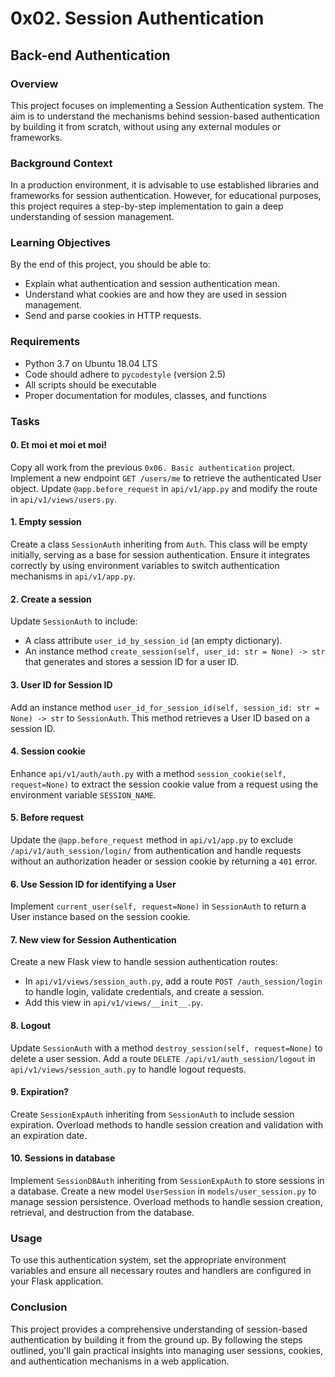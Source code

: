 # 0x02. Session Authentication

## Back-end Authentication

### Overview
This project focuses on implementing a Session Authentication system. The aim is to understand the mechanisms behind session-based authentication by building it from scratch, without using any external modules or frameworks.

### Background Context
In a production environment, it is advisable to use established libraries and frameworks for session authentication. However, for educational purposes, this project requires a step-by-step implementation to gain a deep understanding of session management.

### Learning Objectives
By the end of this project, you should be able to:
- Explain what authentication and session authentication mean.
- Understand what cookies are and how they are used in session management.
- Send and parse cookies in HTTP requests.

### Requirements
- Python 3.7 on Ubuntu 18.04 LTS
- Code should adhere to `pycodestyle` (version 2.5)
- All scripts should be executable
- Proper documentation for modules, classes, and functions

### Tasks

#### 0. Et moi et moi et moi!
Copy all work from the previous `0x06. Basic authentication` project. Implement a new endpoint `GET /users/me` to retrieve the authenticated User object. Update `@app.before_request` in `api/v1/app.py` and modify the route in `api/v1/views/users.py`.

#### 1. Empty session
Create a class `SessionAuth` inheriting from `Auth`. This class will be empty initially, serving as a base for session authentication. Ensure it integrates correctly by using environment variables to switch authentication mechanisms in `api/v1/app.py`.

#### 2. Create a session
Update `SessionAuth` to include:
- A class attribute `user_id_by_session_id` (an empty dictionary).
- An instance method `create_session(self, user_id: str = None) -> str` that generates and stores a session ID for a user ID.

#### 3. User ID for Session ID
Add an instance method `user_id_for_session_id(self, session_id: str = None) -> str` to `SessionAuth`. This method retrieves a User ID based on a session ID.

#### 4. Session cookie
Enhance `api/v1/auth/auth.py` with a method `session_cookie(self, request=None)` to extract the session cookie value from a request using the environment variable `SESSION_NAME`.

#### 5. Before request
Update the `@app.before_request` method in `api/v1/app.py` to exclude `/api/v1/auth_session/login/` from authentication and handle requests without an authorization header or session cookie by returning a `401` error.

#### 6. Use Session ID for identifying a User
Implement `current_user(self, request=None)` in `SessionAuth` to return a User instance based on the session cookie.

#### 7. New view for Session Authentication
Create a new Flask view to handle session authentication routes:
- In `api/v1/views/session_auth.py`, add a route `POST /auth_session/login` to handle login, validate credentials, and create a session.
- Add this view in `api/v1/views/__init__.py`.

#### 8. Logout
Update `SessionAuth` with a method `destroy_session(self, request=None)` to delete a user session. Add a route `DELETE /api/v1/auth_session/logout` in `api/v1/views/session_auth.py` to handle logout requests.

#### 9. Expiration?
Create `SessionExpAuth` inheriting from `SessionAuth` to include session expiration. Overload methods to handle session creation and validation with an expiration date.

#### 10. Sessions in database
Implement `SessionDBAuth` inheriting from `SessionExpAuth` to store sessions in a database. Create a new model `UserSession` in `models/user_session.py` to manage session persistence. Overload methods to handle session creation, retrieval, and destruction from the database.

### Usage
To use this authentication system, set the appropriate environment variables and ensure all necessary routes and handlers are configured in your Flask application.

### Conclusion
This project provides a comprehensive understanding of session-based authentication by building it from the ground up. By following the steps outlined, you'll gain practical insights into managing user sessions, cookies, and authentication mechanisms in a web application.
